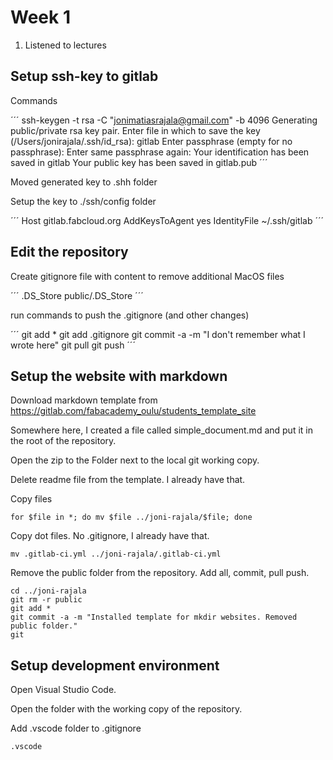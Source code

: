 # Week 1

1. Listened to lectures

## Setup ssh-key to gitlab

Commands

´´´
ssh-keygen -t rsa -C "jonimatiasrajala@gmail.com" -b 4096
Generating public/private rsa key pair.
Enter file in which to save the key (/Users/jonirajala/.ssh/id_rsa): gitlab
Enter passphrase (empty for no passphrase): 
Enter same passphrase again: 
Your identification has been saved in gitlab
Your public key has been saved in gitlab.pub
´´´

Moved generated key to .shh folder

Setup the key to ./ssh/config folder

´´´
Host gitlab.fabcloud.org
  AddKeysToAgent yes
  IdentityFile ~/.ssh/gitlab
´´´

## Edit the repository

Create gitignore file with content to remove additional MacOS files

´´´
.DS_Store
public/.DS_Store
´´´


run commands to push the .gitignore (and other changes)

´´´
git add *
git add .gitignore
git commit -a -m "I don't remember what I wrote here"
git pull
git push
´´´



## Setup the website with markdown

Download markdown template from https://gitlab.com/fabacademy_oulu/students_template_site

Somewhere here, I created a file called simple_document.md and put it in the root of the repository.

Open the zip to the Folder next to the local git working copy.

Delete readme file from the template. I already have that.

Copy files
```
for $file in *; do mv $file ../joni-rajala/$file; done
```

Copy dot files. No .gitignore, I already have that.
```
mv .gitlab-ci.yml ../joni-rajala/.gitlab-ci.yml

```

Remove the public folder from the repository. Add all, commit, pull push. 
```
cd ../joni-rajala
git rm -r public
git add *
git commit -a -m "Installed template for mkdir websites. Removed public folder."
git 
```

## Setup development environment

Open Visual Studio Code.

Open the folder with the working copy of the repository.

Add .vscode folder to .gitignore
```
.vscode
```



